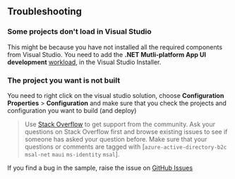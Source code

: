 ## Troubleshooting

### Some projects don't load in Visual Studio

This might be because you have not installed all the required components from Visual Studio. You need to add the **.NET Mutli-platform App UI development** [workload](https://learn.microsoft.com/visualstudio/install/modify-visual-studio), in the Visual Studio Installer.

### The project you want is not built

You need to right click on the visual studio solution, choose **Configuration Properties** > **Configuration** and make sure that you check the projects and configuration you want to build (and deploy)

> Use [Stack Overflow](http://stackoverflow.com/questions/tagged/msal) to get support from the community.
Ask your questions on Stack Overflow first and browse existing issues to see if someone has asked your question before.
Make sure that your questions or comments are tagged with [`azure-active-directory-b2c` `msal-net` `maui` `ms-identity` `msal`].

If you find a bug in the sample, raise the issue on [GitHub Issues](../../../issues)